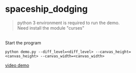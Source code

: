 # spaceship_dodging

> python 3 environment is required to run the demo. <br>
Need install the module "curses"

<br>
Start the program

```
python demo.py --diff_level=<diff_level> --canvas_height=<canvas_height> --canvas_width=<canvas_width>
```
[video demo](https://youtu.be/n8oZTiDJMqY)




